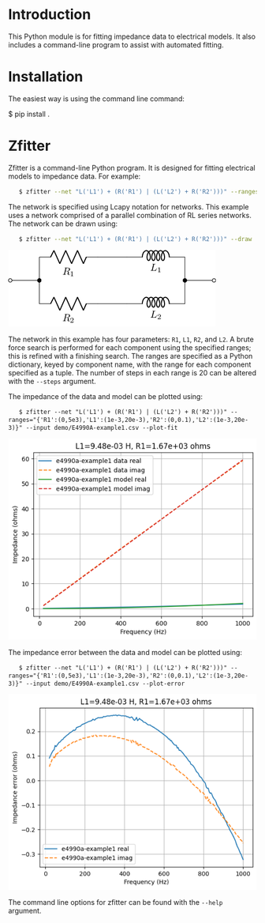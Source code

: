 Introduction
============

This Python module is for fitting impedance data to electrical models.   It also includes a command-line program to assist with automated fitting.


Installation
============

The easiest way is using the command line command:

   $ pip install .
   
   
Zfitter
=======

Zfitter is a command-line Python program.  It is designed for fitting
electrical models to impedance data.   For example:

``` bash
   $ zfitter --net "L('L1') + (R('R1') | (L('L2') + R('R2')))" --ranges="{'R1':(0,5e3),'L1':(1e-3,20e-3),'R2':(0,0.1),'L2':(1e-3,20e-3)}" --input demo/E4990A-example1.csv --plot-error
```
   
The network is specified using Lcapy notation for networks.  This example uses a network comprised of a parallel combination of RL series networks.  The network can be drawn using:

``` bash
   $ zfitter --net "L('L1') + (R('R1') | (L('L2') + R('R2')))" --draw
```

![](doc/RL2.png)


The network in this example has four parameters: `R1`, `L1`, `R2`, and
`L2`.  A brute force search is performed for each component using the
specified ranges; this is refined with a finishing search.  The ranges
are specified as a Python dictionary, keyed by component name, with
the range for each component specified as a tuple.  The number of
steps in each range is 20 can be altered with the `--steps` argument.

The impedance of the data and model can be plotted using:

```
   $ zfitter --net "L('L1') + (R('R1') | (L('L2') + R('R2')))" --ranges="{'R1':(0,5e3),'L1':(1e-3,20e-3),'R2':(0,0.1),'L2':(1e-3,20e-3)}" --input demo/E4990A-example1.csv --plot-fit
```
   
![](doc/fit1.png)

The impedance error between the data and model can be plotted using:

```
   $ zfitter --net "L('L1') + (R('R1') | (L('L2') + R('R2')))" --ranges="{'R1':(0,5e3),'L1':(1e-3,20e-3),'R2':(0,0.1),'L2':(1e-3,20e-3)}" --input demo/E4990A-example1.csv --plot-error
```

![](doc/error1.png)


The command line options for zfitter can be found with the `--help` argument.




